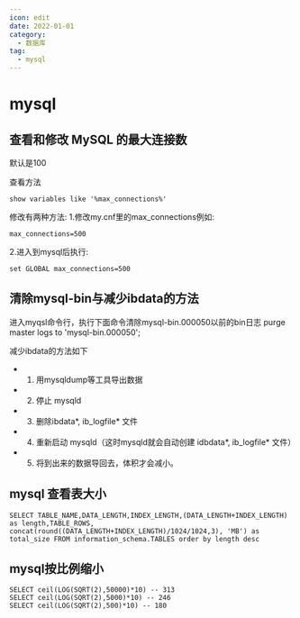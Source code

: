 ```yaml
---
icon: edit
date: 2022-01-01
category:
  - 数据库
tag:
  - mysql
---
```


# mysql

## 查看和修改 MySQL 的最大连接数
默认是100

查看方法
```
show variables like '%max_connections%'
```

修改有两种方法:
1.修改my.cnf里的max_connections例如:
```
max_connections=500
```
2.进入到mysql后执行:
```
set GLOBAL max_connections=500
```

## 清除mysql-bin与减少ibdata的方法
进入myqsl命令行，执行下面命令清除mysql-bin.000050以前的bin日志
 purge master logs to 'mysql-bin.000050';


减少ibdata的方法如下


- 1. 用mysqldump等工具导出数据
- 2. 停止 mysqld
- 3. 删除ibdata*, ib_logfile* 文件
- 4. 重新启动 mysqld（这时mysqld就会自动创建 idbdata*, ib_logfile* 文件）
- 5. 将到出来的数据导回去，体积才会减小。

## mysql 查看表大小
```
SELECT TABLE_NAME,DATA_LENGTH,INDEX_LENGTH,(DATA_LENGTH+INDEX_LENGTH) as length,TABLE_ROWS,
concat(round((DATA_LENGTH+INDEX_LENGTH)/1024/1024,3), 'MB') as
total_size FROM information_schema.TABLES order by length desc
```

## mysql按比例缩小
```
SELECT ceil(LOG(SQRT(2),50000)*10) -- 313
SELECT ceil(LOG(SQRT(2),5000)*10) -- 246
SELECT ceil(LOG(SQRT(2),500)*10) -- 180
```